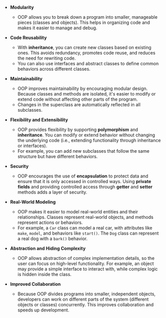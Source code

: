 - **Modularity**
    
    - OOP allows you to break down a program into smaller, manageable pieces (classes and objects). This helps in organizing code and makes it easier to manage and debug.
- **Code Reusability**
    
    - With **inheritance**, you can create new classes based on existing ones. This avoids redundancy, promotes code reuse, and reduces the need for rewriting code.
    - You can also use interfaces and abstract classes to define common behaviors across different classes.
- **Maintainability**
    
    - OOP improves maintainability by encouraging modular design. Because classes and methods are isolated, it's easier to modify or extend code without affecting other parts of the program.
    - Changes in the superclass are automatically reflected in all subclasses.
- **Flexibility and Extensibility**
    
    - OOP provides flexibility by supporting **polymorphism** and **inheritance**. You can modify or extend behavior without changing the underlying code (i.e., extending functionality through inheritance or interfaces).
    - For example, you can add new subclasses that follow the same structure but have different behaviors.
- **Security**
    
    - OOP encourages the use of **encapsulation** to protect data and ensure that it is only accessed in controlled ways. Using **private fields** and providing controlled access through **getter** and **setter** methods adds a layer of security.
- **Real-World Modeling**
    
    - OOP makes it easier to model real-world entities and their relationships. Classes represent real-world objects, and methods represent actions or behaviors.
    - For example, a `Car` class can model a real car, with attributes like `make`, `model`, and behaviors like `start()`. The `Dog` class can represent a real dog with a `bark()` behavior.
- **Abstraction and Hiding Complexity**
    
    - OOP allows abstraction of complex implementation details, so the user can focus on high-level functionality. For example, an object may provide a simple interface to interact with, while complex logic is hidden inside the class.
- **Improved Collaboration**
    
    - Because OOP divides programs into smaller, independent objects, developers can work on different parts of the system (different objects or classes) concurrently. This improves collaboration and speeds up development.